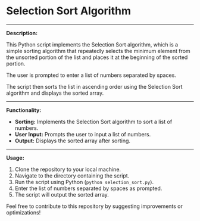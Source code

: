 # Selection Sort Algorithm

---------------------------------------------------
**Description:**

This Python script implements the Selection Sort algorithm, which is a simple sorting algorithm that repeatedly selects the minimum element from the unsorted portion of the list and places it at the beginning of the sorted portion.

The user is prompted to enter a list of numbers separated by spaces.

The script then sorts the list in ascending order using the Selection Sort algorithm and displays the sorted array.

---------------------------------------------------
**Functionality:**

- **Sorting:** Implements the Selection Sort algorithm to sort a list of numbers.
- **User Input:** Prompts the user to input a list of numbers.
- **Output:** Displays the sorted array after sorting.

---------------------------------------------------
**Usage:**

1. Clone the repository to your local machine.
2. Navigate to the directory containing the script.
3. Run the script using Python (`python selection_sort.py`).
4. Enter the list of numbers separated by spaces as prompted.
5. The script will output the sorted array.

Feel free to contribute to this repository by suggesting improvements or optimizations!
